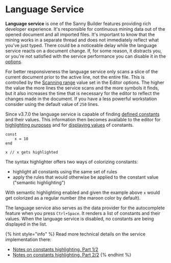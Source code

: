 # Language Service

**Language service** is one of the Sanny Builder features providing rich developer experience. It's responsible for continuous mining data out of the opened document and all imported files. It's important to know that the mining works in a separate thread and does not immediately reflect what you've just typed. There could be a noticeable delay while the language service reacts on a document change. If, for some reason, it distracts you, or you're not satisfied with the service performance you can disable it in the [options](options/editor.md#editor-configuration).

For better responsiveness the language service only scans a slice of the current document prior to the active line, not the entire file. This is controlled by the [Scanning range](options/editor.md#code-scan-distance) value set in the Editor options. The higher the value the more lines the service scans and the more symbols it finds, but it also increases the time that is necessary for the editor to reflect the changes made in the document. If you have a less powerful workstation consider using the default value of `250` lines.

Since v3.7.0 the language service is capable of finding [defined constants](coding/constants.md#syntax) and their values. This information then becomes available to the editor for [highlighting purposes](options/syntax-highlighting.md) and for [displaying values](features.md#displaying-information-about-opcode) of constants.

```text
const
    x = 10
end

x // x gets highlighted
```

The syntax highlighter offers two ways of colorizing constants:

* highlight all constants using the same set of rules
* apply the rules that would otherwise be applied to the constant value \("semantic highlighting"\)

With semantic highlighting enabled and given the example above `x` would get colorized as a regular number \(the maroon color by default\).

The language service also serves as the data provider for the autocomplete feature when you press `Ctrl+Space`. It renders a list of constants and their values. When the language service is disabled, no constants are being displayed in the list.

{% hint style="info" %}
Read more technical details on the service implementation there:

* [Notes on constants highlighting. Part 1/2](https://www.patreon.com/posts/45844911)
* [Notes on constants highlighting. Part 2/2](https://www.patreon.com/posts/46873773)
{% endhint %}

